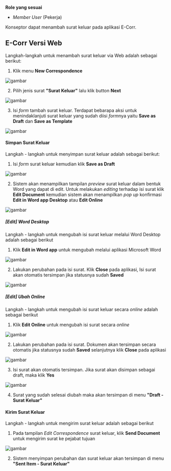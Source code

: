 **Role yang sesuai**

- *Member User* (Pekerja)

Konseptor dapat menambah surat keluar pada aplikasi E-Corr.

## **E-Corr Versi Web**

Langkah-langkah untuk menambah surat keluar via Web adalah sebagai berikut:

1. Klik menu **New Correspondence**

![gambar](SuratKeluar/SK_Web/SK1.png)

2. Pilih jenis surat **"Surat Keluar"** lalu klik button **Next**

![gambar](SuratKeluar/SK_Web/SK2.png)

3. Isi *form* tambah surat keluar. Terdapat bebarapa aksi untuk menindaklanjuti surat keluar yang sudah diisi *form*nya yaitu **Save as Draft** dan **Save as Template**

![gambar](SuratKeluar/SK_Web/SK3.png)


#### Simpan Surat Keluar

Langkah - langkah untuk menyimpan surat keluar adalah sebagai berikut:

1. Isi *form* surat keluar kemudian klik **Save as Draft**

![gambar](SuratKeluar/SK_Web/SK4.png)

2. Sistem akan menampilkan tampilan *preview* surat keluar dalam bentuk Word yang dapat di edit. Untuk melakukan *editing* terhadap isi surat klik **Edit Document** kemudian sistem akan menampilkan *pop up* konfirmasi **Edit in Word app Desktop** atau **Edit Online**

![gambar](SuratKeluar/SK_Web/SK5.png)

##### [Edit] Word Desktop

Langkah - langkah untuk mengubah isi surat keluar melalui Word Desktop adalah sebagai berikut

1. Klik **Edit in Word app** untuk mengubah melalui aplikasi Microsoft Word

![gambar](SuratKeluar/SK_Web/SK6.png)

2. Lakukan perubahan pada isi surat. Klik **Close** pada aplikasi, Isi surat akan otomatis tersimpan jika statusnya sudah **Saved**

![gambar](SuratKeluar/SK_Web/SK7.png)

##### [Edit] Ubah Online

Langkah - langkah untuk mengubah isi surat keluar secara *online* adalah sebagai berikut

1. Klik **Edit Online** untuk mengubah isi surat secara *online*

![gambar](SuratKeluar/SK_Web/SK8.png)

2. Lakukan perubahan pada isi surat. Dokumen akan tersimpan secara otomatis jika statusnya sudah **Saved** selanjutnya klik **Close** pada aplikasi

![gambar](SuratKeluar/SK_Web/SK9.png)

3. Isi surat akan otomatis tersimpan. Jika surat akan disimpan sebagai draft, maka klik **Yes**  

![gambar](SuratKeluar/SK_Web/SK10.png)

4. Surat yang sudah selesai diubah maka akan tersimpan di menu **"Draft - Surat Keluar"**

#### Kirim Surat Keluar

Langkah - langkah untuk mengirim surat keluar adalah sebagai berikut

1. Pada tampilan *Edit Correspondence* surat keluar, klik **Send Document** untuk mengirim surat ke pejabat tujuan

![gambar](SuratKeluar/SK_Web/SK11.png)

2. Sistem menyimpan perubahan dan surat keluar akan tersimpan di menu **"Sent Item - Surat Keluar"**


